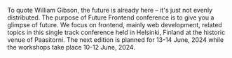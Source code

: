To quote William Gibson, the future is already here – it's just not evenly distributed. The purpose of Future Frontend conference is to give you a glimpse of future. We focus on frontend, mainly web development, related topics in this single track conference held in Helsinki, Finland at the historic venue of Paasitorni. The next edition is planned for 13-14 June, 2024 while the workshops take place 10-12 June, 2024.
